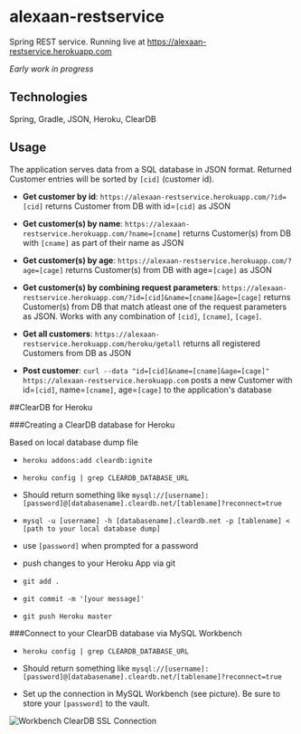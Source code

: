 # alexaan-restservice
 
Spring REST service. Running live at https://alexaan-restservice.herokuapp.com

*Early work in progress*


## Technologies

Spring, Gradle, JSON, Heroku, ClearDB



## Usage

The application serves data from a SQL database in JSON format. Returned Customer entries will be sorted by `[cid]` (customer id). 

- **Get customer by id**: `https://alexaan-restservice.herokuapp.com/?id=[cid]` returns Customer from DB with id=`[cid]` as JSON
- **Get customer(s) by name**: `https://alexaan-restservice.herokuapp.com/?name=[cname]` returns Customer(s) from DB with `[cname]` as part of their name as JSON
- **Get customer(s) by age**: `https://alexaan-restservice.herokuapp.com/?age=[cage]` returns Customer(s) from DB with age=`[cage]` as JSON
 
- **Get customer(s) by combining request parameters**: `https://alexaan-restservice.herokuapp.com/?id=[cid]&name=[cname]&age=[cage]` returns Customer(s) from DB that match atleast one of the request parameters as JSON. Works with any combination of `[cid]`, `[cname]`, `[cage]`.

- **Get all customers**: `https://alexaan-restservice.herokuapp.com/heroku/getall` returns all registered Customers from DB as JSON

- **Post customer**: `curl --data "id=[cid]&name=[cname]&age=[cage]" https://alexaan-restservice.herokuapp.com` posts a new Customer with id=`[cid]`, name=`[cname]`, age=`[cage]` to the application's database

##ClearDB for Heroku

###Creating a ClearDB database for Heroku

Based on local database dump file 

- `heroku addons:add cleardb:ignite`

- `heroku config | grep CLEARDB_DATABASE_URL`

 - Should return something like `mysql://[username]:[password]@[databasename].cleardb.net/[tablename]?reconnect=true`

- `mysql -u [username] -h [databasename].cleardb.net -p [tablename] < [path to your local database dump]`

- use `[password]` when prompted for a password
- push changes to your Heroku App via git
 - `git add .`
 - `git commit -m '[your message]'`
 - `git push Heroku master`

###Connect to your ClearDB database via MySQL Workbench

- `heroku config | grep CLEARDB_DATABASE_URL`

 - Should return something like `mysql://[username]:[password]@[databasename].cleardb.net/[tablename]?reconnect=true`
- Set up the connection in MySQL Workbench (see picture). Be sure to store your `[password]` to the vault.

 ![Workbench ClearDB SSL Connection](http://i.imgur.com/DODlX5o.png)


